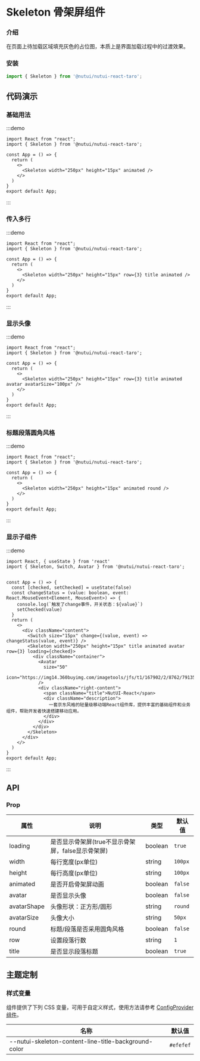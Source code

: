 #  Skeleton 骨架屏组件

### 介绍

在页面上待加载区域填充灰色的占位图，本质上是界面加载过程中的过渡效果。

### 安装
``` ts
import { Skeleton } from '@nutui/nutui-react-taro';
```


## 代码演示

### 基础用法

:::demo
```tsx
import React from "react";
import { Skeleton } from '@nutui/nutui-react-taro';

const App = () => {
  return (
    <>
      <Skeleton width="250px" height="15px" animated />
    </>
  )
}
export default App;
```
:::

### 传入多行

:::demo
```tsx
import React from "react";
import { Skeleton } from '@nutui/nutui-react-taro';

const App = () => {
  return (
    <>
      <Skeleton width="250px" height="15px" row={3} title animated />
    </>
  )
}
export default App;
```
:::

### 显示头像

:::demo
```tsx
import React from "react";
import { Skeleton } from '@nutui/nutui-react-taro';

const App = () => {
  return (
    <>
      <Skeleton width="250px" height="15px" row={3} title animated avatar avatarSize="100px" />
    </>
  )
}
export default App;
```
:::

### 标题段落圆角风格

:::demo
```tsx
import React from "react";
import { Skeleton } from '@nutui/nutui-react-taro';

const App = () => {
  return (
    <>
      <Skeleton width="250px" height="15px" animated round />
    </>
  )
}
export default App;
```
:::

### 显示子组件

:::demo
```tsx
import React, { useState } from 'react'
import { Skeleton, Switch, Avatar } from '@nutui/nutui-react-taro';


const App = () => {
  const [checked, setChecked] = useState(false)
  const changeStatus = (value: boolean, event: React.MouseEvent<Element, MouseEvent>) => {
    console.log(`触发了change事件，开关状态：${value}`)
    setChecked(value)
  }
  return (
    <>
      <div className="content">
        <Switch size="15px" change={(value, event) => changeStatus(value, event)} />
        <Skeleton width="250px" height="15px" title animated avatar row={3} loading={checked}>
          <div className="container">
            <Avatar
              size="50"
              icon="https://img14.360buyimg.com/imagetools/jfs/t1/167902/2/8762/791358/603742d7E9b4275e3/e09d8f9a8bf4c0ef.png"
            />
            <div className="right-content">
              <span className="title">NutUI-React</span>
              <div className="description">
                一套京东风格的轻量级移动端React组件库，提供丰富的基础组件和业务组件，帮助开发者快速搭建移动应用。
              </div>
            </div>
          </div>
        </Skeleton>
      </div>
    </>
  )
}
export default App;
```
:::




## API

### Prop  

| 属性 | 说明                                             | 类型    | 默认值    |
|------------|-------------------------------------------------|---------|----------|
| loading    | 是否显示骨架屏(true不显示骨架屏，false显示骨架屏)                                    | boolean | `true`    | 
| width       | 每行宽度(px单位)                                       | string  | `100px` |
| height      | 每行高度(px单位)                                        | string  | `100px`   |
| animated    | 是否开启骨架屏动画                                | boolean  | `false`  |
| avatar      | 是否显示头像                                     | boolean | `false`   |
| avatarShape      | 头像形状：正方形/圆形                        | string | `round`   |
| avatarSize       | 头像大小                                   | string | `50px`    |
| round  | 标题/段落是否采用圆角风格                                | boolean | `false`  |
| row    | 设置段落行数                                           | string | `1`       |
| title  | 是否显示段落标题                                        | boolean | `true`   |


## 主题定制

### 样式变量

组件提供了下列 CSS 变量，可用于自定义样式，使用方法请参考 [ConfigProvider 组件](#/zh-CN/component/configprovider)。

| 名称 | 默认值 |
| --- | --- |
| --nutui-skeleton-content-line-title-background-color | `#efefef` |
